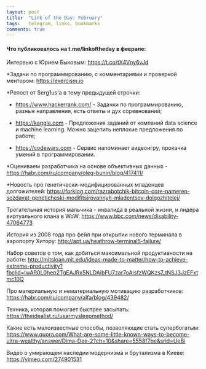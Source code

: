 ```yaml
---
layout: post
title:  "Link of the Day: February"
tags:   telegram, links, bookmarks
comments: true
---
```


#### Что публиковалось на t.me/linkoftheday в феврале:

Интервью с Юрием Быковым: <https://t.co/tX4Vny6vJd>

*Задачи по программированию, с комментариями и проверкой ментором: <https://exercism.io>

*Репост от Serg1us'a в тему предыдущей строчки:
  - https://www.hackerrank.com/ - Задачки по программированию, разные направления, есть ответы и дух соревнований;

  - https://kaggle.com - Предложения заданий от компаний data science и machine learning. Можно зацепить неплохие предложения по работе;

  - https://codewars.com - Сервис напоминает видеоигру, прокачка умений в программировании.  
  
*Оцениваем разработчика на основе объективных данных - https://habr.com/ru/company/oleg-bunin/blog/417411/
  
*Новость про генетически-модифицированных младенцев долгожителей: https://forklog.com/razrabotchik-bitcoin-core-nameren-sozdavat-geneticheski-modifitsirovannyh-mladentsev-dolgozhitelej/
  
Трогательная история мальчика - инвалида в реальной жизни, и лидера виртуального клана в WoW: https://www.bbc.com/news/disability-47064773
 
История из 2008 года про фейл при открытии нового терминала в аэропорту Хитору: http://apt.ua/heathrow-terminal5-failure/

Набор советов о том, как добиться максимальной продуктивности на работе: http://mitsloan.mit.edu/ideas-made-to-matter/how-to-achieve-extreme-productivity?fbclid=IwAR0L0hep2TgEAJRx5NLDAibFU7zar7oAisfzWQKzs7_tNSJ3JzEFxtmc10Q

Про материальную и нематериальную мотивацию разработчиков: https://habr.com/ru/company/alfa/blog/439482/

Техника, которая помогает быстрее засыпать: https://theidealist.ru/usarmysleepmethod/

Какие есть малоизвестные способы, позволяющие стать супербогатым: https://www.quora.com/What-are-some-little-known-ways-to-become-ultra-wealthy/answer/Dima-Dee-2?ch=10&share=5558f7be&srid=UeBi

Видео о умирающем наследии модернизма и брутализма в Киеве: https://vimeo.com/274901531



